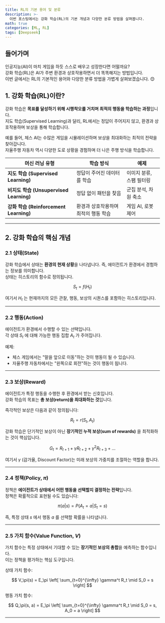 ```yaml
---
title: RL의 기본 용어 및 분류
description: >-
  이번 포스팅에서는 강화 학습(RL)의 기본 개념과 다양한 분류 방법을 살펴봅니다.
math: true
categories: [ML, RL]
tags: [Deepseek]
---
```


## 들어가며
인공지능(AI)이 마치 게임을 하듯 스스로 배우고 성장한다면 어떨까요?  
강화 학습(RL)은 AI가 주변 환경과 상호작용하면서 더 똑똑해지는 방법입니다.  
이번 글에서는 RL의 기본적인 용어와 다양한 분류 방법을 가볍게 살펴보겠습니다. 😊

## 1. 강화 학습(RL)이란?

강화 학습은 **목표를 달성하기 위해 시행착오를 거치며 최적의 행동을 학습하는 과정**입니다.  
지도 학습(Supervised Learning)과 달리, RL에서는 정답이 주어지지 않고, 환경과 상호작용하며 보상을 통해 학습합니다.

예를 들어, 체스 AI는 수많은 게임을 시뮬레이션하며 보상을 최대화하는 최적의 전략을 찾아갑니다.  
자율주행 자동차 역시 다양한 도로 상황을 경험하며 더 나은 주행 방식을 학습합니다.

| 머신 러닝 유형 | 학습 방식 | 예제 |
|--------------|----------|------|
| **지도 학습 (Supervised Learning)** | 정답이 주어진 데이터를 학습 | 이미지 분류, 스팸 필터링 |
| **비지도 학습 (Unsupervised Learning)** | 정답 없이 패턴을 찾음 | 군집 분석, 차원 축소 |
| **강화 학습 (Reinforcement Learning)** | 환경과 상호작용하며 최적의 행동 학습 | 게임 AI, 로봇 제어 |

---

## 2. 강화 학습의 핵심 개념

### 2.1 상태(State)

강화 학습에서 상태는 **환경의 현재 상황**을 나타냅니다. 즉, 에이전트가 환경에서 경험하는 정보를 의미합니다.  
상태는 히스토리의 함수로 정의됩니다.

$$
S_t = f(H_t)
$$

여기서 $H_t$ 는 현재까지의 모든 관찰, 행동, 보상의 시퀀스를 포함하는 히스토리입니다.

---

### 2.2 행동(Action)

에이전트가 환경에서 수행할 수 있는 선택입니다.  
각 상태 $S_t$ 에 대해 가능한 행동 집합 $A_t$ 가 주어집니다.

예제:  
- 체스 게임에서는 "말을 앞으로 이동"하는 것이 행동이 될 수 있습니다.  
- 자율주행 자동차에서는 "왼쪽으로 회전"하는 것이 행동이 됩니다.

---

### 2.3 보상(Reward)

에이전트가 특정 행동을 수행한 후 환경에서 받는 신호입니다.  
강화 학습의 목표는 **총 보상(return)을 최대화하는 것**입니다.

즉각적인 보상은 다음과 같이 정의됩니다:

$$
R_t = r(S_t, A_t)
$$

강화 학습은 단기적인 보상이 아닌 **장기적인 누적 보상(sum of rewards)** 을 최적화하는 것이 핵심입니다.

$$
G_t = R_{t+1} + \gamma R_{t+2} + \gamma^2 R_{t+3} + \dots
$$

여기서 $\gamma$ (감가율, Discount Factor)는 미래 보상의 가중치를 조절하는 역할을 합니다.

---

### 2.4 정책(Policy, $\pi$)

정책은 **에이전트가 상태에서 어떤 행동을 선택할지 결정하는 전략**입니다.  
정책은 확률적으로 표현될 수도 있습니다:

$$
\pi(a | s) = P(A_t = a | S_t = s)
$$

즉, 특정 상태 $s$ 에서 행동 $a$ 를 선택할 확률을 나타냅니다.

---

### 2.5 가치 함수(Value Function, $V$)

가치 함수는 특정 상태에서 기대할 수 있는 **장기적인 보상의 총합**을 예측하는 함수입니다.  
이는 정책을 평가하는 핵심 도구입니다.

상태 가치 함수:

$$
V_\pi(s) = E_\pi \left[ \sum_{t=0}^{\infty} \gamma^t R_t \mid S_0 = s \right]
$$

행동 가치 함수:

$$
Q_\pi(s, a) = E_\pi \left[ \sum_{t=0}^{\infty} \gamma^t R_t \mid S_0 = s, A_0 = a \right]
$$

---